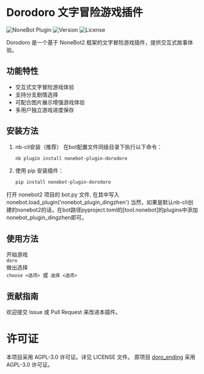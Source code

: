 # Dorodoro 文字冒险游戏插件

![NoneBot Plugin](https://img.shields.io/badge/NoneBot%20Plugin-Dorodoro-blue)
![Version](https://img.shields.io/badge/Version-1.0-green)
![License](https://img.shields.io/badge/License-AGPL--3.0-orange)

Dorodoro 是一个基于 NoneBot2 框架的文字冒险游戏插件，提供交互式故事体验。

## 功能特性

- 交互式文字冒险游戏体验
- 支持分支剧情选择
- 可配合图片展示增强游戏体验
- 多用户独立游戏进度保存

## 安装方法

1. nb-cli安装（推荐）
在bot配置文件同级目录下执行以下命令：
   ```bash
   nb plugin install nonebot-plugin-dorodoro
   ```
2. 使用 pip 安装插件：
   ```bash
   pip install nonebot-plugin-dorodoro
   ```
打开 nonebot2 项目的 bot.py 文件, 在其中写入
nonebot.load_plugin('nonebot_plugin_dingzhen')
当然，如果是默认nb-cli创建的nonebot2的话，在bot路径pyproject.toml的[tool.nonebot]的plugins中添加nonebot_plugin_dingzhen即可。

## 使用方法
开始游戏
<br />`doro` 
<br />做出选择
<br />`choose <选项> `或` 选择 <选项>`

## 贡献指南
欢迎提交 Issue 或 Pull Request 来改进本插件。

# 许可证
本项目采用 AGPL-3.0 许可证。详见 LICENSE 文件。
原项目 [doro_ending](https://github.com/ttq7/doro_ending) 采用 AGPL-3.0 许可证。
